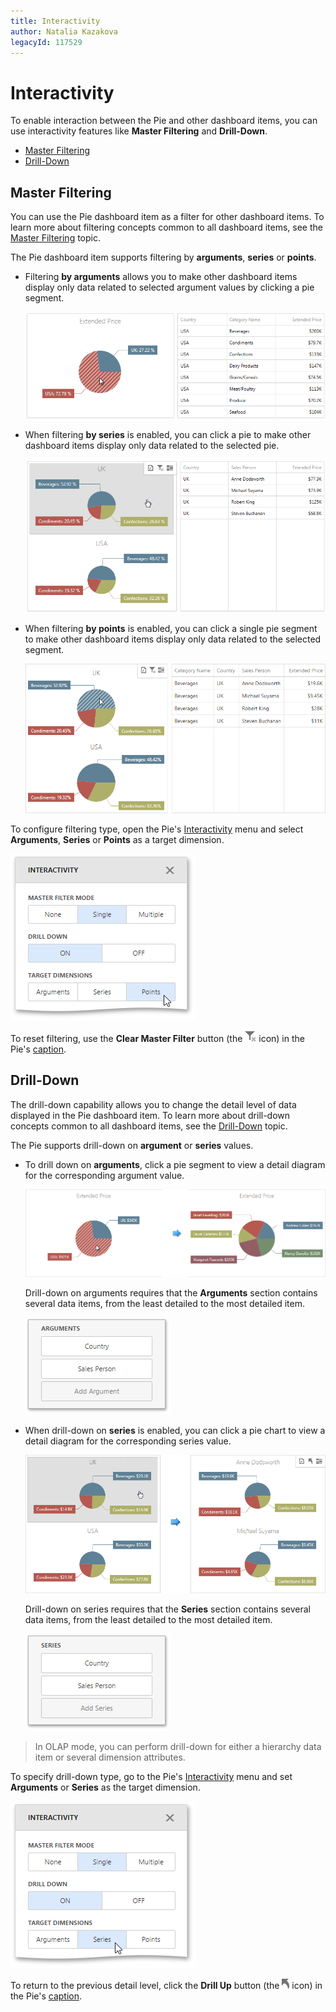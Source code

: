 ```yaml
---
title: Interactivity
author: Natalia Kazakova
legacyId: 117529
---
```

# Interactivity
To enable interaction between the Pie and other dashboard items, you can use interactivity features like **Master Filtering** and **Drill-Down**.
* [Master Filtering](#masterfiltering)
* [Drill-Down](#drilldown)

## <a name="masterfiltering"/>Master Filtering
You can use the Pie dashboard item as a filter for other dashboard items. To learn more about filtering concepts common to all dashboard items, see the [Master Filtering](../../interactivity/master-filtering.md) topic.

The Pie dashboard item supports filtering by **arguments**, **series** or **points**.
* Filtering **by arguments** allows you to make other dashboard items display only data related to selected argument values by clicking a pie segment.
	
	![Pies_FilteringByArguments_Web](../../../../images/img22485.png)
* When filtering **by series** is enabled, you can click a pie to make other dashboard items display only data related to the selected pie.
	
	![Pies_FilteringBySeries_Web](../../../../images/img22486.png)
* When filtering **by points** is enabled, you can click a single pie segment to make other dashboard items display only data related to the selected segment.
	
	![wdd-pies-master-filter-points](../../../../images/img125780.png)

To configure filtering type, open the Pie's [Interactivity](../../ui-elements/dashboard-item-menu.md) menu and select **Arguments**, **Series** or **Points** as a target dimension.

![wdd-chart-interactivity-set-points](../../../../images/img125061.png)

To reset filtering, use the **Clear Master Filter** button (the ![wdd-master-filtering-icon](../../../../images/img125072.png) icon) in the Pie's [caption](../../dashboard-layout/dashboard-item-caption.md).

## <a name="drilldown"/>Drill-Down
The drill-down capability allows you to change the detail level of data displayed in the Pie dashboard item. To learn more about drill-down concepts common to all dashboard items, see the [Drill-Down](../../interactivity/drill-down.md) topic.

The Pie supports drill-down on **argument** or **series** values.
* To drill down on **arguments**, click a pie segment to view a detail diagram for the corresponding argument value.
	
	![Pies_DrillDownOnArguments_Web](../../../../images/img22487.png)
	
	Drill-down on arguments requires that the **Arguments** section contains several data items, from the least detailed to the most detailed item.
	
	![wdd-pies-interactivity-arguments](../../../../images/img125781.png)
* When drill-down on **series** is enabled, you can click a pie chart to view a detail diagram for the corresponding series value.
	
	![Pies_DrillDownOnSeries_Web](../../../../images/img22488.png)
	
	Drill-down on series requires that the **Series** section contains several data items, from the least detailed to the most detailed item.
	
	![wdd-pies-interactivity-series](../../../../images/img125782.png)

> In OLAP mode, you can perform drill-down for either a hierarchy data item or several dimension attributes.

To specify drill-down type, go to the Pie's [Interactivity](../../ui-elements/dashboard-item-menu.md) menu and set **Arguments** or **Series** as the target dimension.

![wdd-chart-interactivity-set-series](../../../../images/img125060.png)

To return to the previous detail level, click the **Drill Up** button (the ![wdd-drill-up-icon](../../../../images/img125074.png) icon) in the Pie's [caption](../../dashboard-layout/dashboard-item-caption.md).